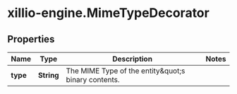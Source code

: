 # xillio-engine.MimeTypeDecorator

## Properties
Name | Type | Description | Notes
------------ | ------------- | ------------- | -------------
**type** | **String** | The MIME Type of the entity\&quot;s binary contents. | 


